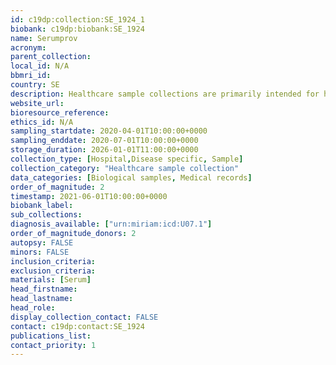 ```yaml
---
id: c19dp:collection:SE_1924_1
biobank: c19dp:biobank:SE_1924
name: Serumprov
acronym:
parent_collection:
local_id: N/A
bbmri_id:
country: SE
description: Healthcare sample collections are primarily intended for healthcare, diagnostics and treatment, but can also be made available for research when there is a Swedish ethical approval and the patient has given their consent.
website_url:
bioresource_reference:
ethics_id: N/A
sampling_startdate: 2020-04-01T10:00:00+0000
sampling_enddate: 2020-07-01T10:00:00+0000
storage_duration: 2026-01-01T11:00:00+0000
collection_type: [Hospital,Disease specific, Sample]
collection_category: "Healthcare sample collection"
data_categories: [Biological samples, Medical records]
order_of_magnitude: 2
timestamp: 2021-06-01T10:00:00+0000
biobank_label:
sub_collections:
diagnosis_available: ["urn:miriam:icd:U07.1"]
order_of_magnitude_donors: 2
autopsy: FALSE
minors: FALSE
inclusion_criteria:
exclusion_criteria:
materials: [Serum]
head_firstname:
head_lastname:
head_role:
display_collection_contact: FALSE
contact: c19dp:contact:SE_1924
publications_list:
contact_priority: 1
---
```

